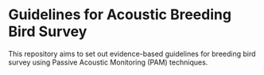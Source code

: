 # Guidelines for Acoustic Breeding Bird Survey

This repository aims to set out evidence-based guidelines for breeding bird survey using Passive Acoustic Monitoring (PAM) techniques.
